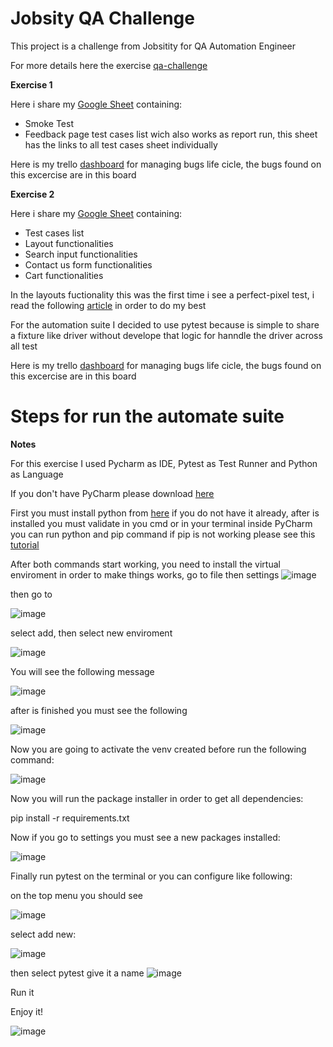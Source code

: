 # Jobsity QA Challenge
This project is a challenge from Jobsitity for QA Automation Engineer

For more details here the exercise [qa-challenge](https://github.com/barias35/jobsity-qa-challenge/files/6860907/qa-challenge-reviewed_5e6f90ff6a001.pdf)


**Exercise 1**

Here i share my [Google Sheet](https://docs.google.com/spreadsheets/d/1-6pEZnCQuwIq5jo1GYM507Yp5drtpPhn478aSzQORhw/edit?usp=sharing) containing:

- Smoke Test
- Feedback page test cases list wich also works as report run, this sheet has the links to all test cases sheet individually

Here is my trello [dashboard](https://trello.com/b/cc6weeGX/exercise-1) for managing bugs life cicle, the bugs found on this excercise are in this board

**Exercise 2**

Here i share my [Google Sheet](https://docs.google.com/spreadsheets/d/12PVd7MR4gfmiA17w4d7hivY_doBeJpsenxIeH0B0AfI/edit?usp=sharing) containing:

- Test cases list
- Layout functionalities 
- Search input functionalities
- Contact us form functionalities
- Cart functionalities

In the layouts fuctionality this was the first time i see a perfect-pixel test, i read the following [article](https://www.linkedin.com/pulse/pixel-perfection-easy-achieve-through-testing-abhay-dubey/) in order to do my best

For the automation suite I decided to use pytest because is simple to share a fixture like driver without develope that logic for hanndle the driver across all test

Here is my trello [dashboard](https://trello.com/b/39TSZHQw/exercise-2) for managing bugs life cicle, the bugs found on this excercise are in this board

# Steps for run the automate suite

**Notes**

For this exercise I used Pycharm as IDE, Pytest as Test Runner and Python as Language

If you don't have PyCharm please download [here](https://www.jetbrains.com/pycharm/download/#section=windows)

First you must install python from [here](https://www.python.org/downloads/) if you do not have it already, after is installed you must validate in you cmd or in your terminal inside PyCharm you can run python and pip command if pip is not working please see this [tutorial](https://appuals.com/fix-pip-is-not-recognized-as-an-internal-or-external-command/)

After both commands start working, you need to install the virtual enviroment in order to make things works, go to file then settings
![image](https://user-images.githubusercontent.com/47786738/126605427-2721f198-bda5-4597-b700-17eee0429946.png) 

then go to

![image](https://user-images.githubusercontent.com/47786738/126605631-da3eecf1-60dd-4a97-8767-4d8678215d88.png)

select add, then select new enviroment

![image](https://user-images.githubusercontent.com/47786738/126605716-3689d0fb-9219-4165-997e-3fd7881b732d.png)

You will see the following message

![image](https://user-images.githubusercontent.com/47786738/126605822-05469df6-041e-4691-9667-05e75f0f7397.png)

after is finished you must see the following 

![image](https://user-images.githubusercontent.com/47786738/126605904-ed9b1446-9761-489a-abe0-241371b611a4.png)

Now you are going to activate the venv created before run the following command:

![image](https://user-images.githubusercontent.com/47786738/126606213-54c7c873-25fb-4231-be64-01dfd97ba5bb.png)

Now you will run the package installer in order to get all dependencies:

pip install -r requirements.txt

Now if you go to settings you must see a new packages installed:

![image](https://user-images.githubusercontent.com/47786738/126606552-ec464113-acae-4056-9cd6-6f83a8670671.png)

Finally run pytest on the terminal or you can configure like following:

on the top menu you should see 

![image](https://user-images.githubusercontent.com/47786738/126607825-6030b1de-ae29-45e3-ac7a-216e96cf4c5f.png)

select add new:

![image](https://user-images.githubusercontent.com/47786738/126607966-f27293a9-d957-4924-a9d3-d1b9ff3bdfe2.png)

then select pytest give it a name 
![image](https://user-images.githubusercontent.com/47786738/126608461-8f318289-eb68-4990-a514-f4f17d77aa9f.png)

Run it

Enjoy it!

![image](https://user-images.githubusercontent.com/47786738/126609316-5661a8c0-87c1-460e-b30a-2b6d7e0a53b1.png)



